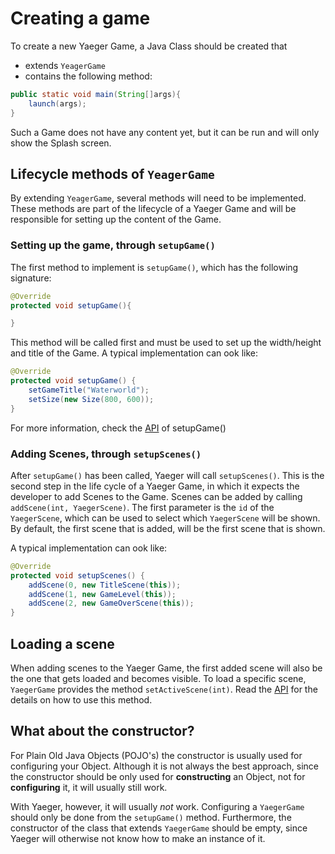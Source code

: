 # Creating a game

To create a new Yaeger Game, a Java Class should be created that

* extends `YeagerGame`
* contains the following method:

```java
public static void main(String[]args){
    launch(args);
}
```

Such a Game does not have any content yet, but it can be run and will only show the Splash screen.

## Lifecycle methods of `YeagerGame`

By extending `YeagerGame`, several methods will need to be implemented. These methods are part of the lifecycle of a
Yaeger Game and will be responsible for setting up the content of the Game.

### Setting up the game, through `setupGame()`

The first method to implement is `setupGame()`, which has the following signature:

```java
@Override
protected void setupGame(){

}
```

This method will be called first and must be used to set up the width/height and
title of the Game. A typical implementation can ook like:

```java
@Override
protected void setupGame() {
    setGameTitle("Waterworld");
    setSize(new Size(800, 600));
}
```

For more information, check the
[API](https://han-yaeger.github.io/yaeger/hanyaeger.api/com/github/hanyaeger/api/engine/YaegerGame.html#setupGame())
of setupGame()

### Adding Scenes, through `setupScenes()`

After `setupGame()` has been called, Yaeger will call `setupScenes()`. This is the second step in the life cycle of a Yaeger Game, in
which it expects the developer to add Scenes to the Game. Scenes can be added by calling `addScene(int, YaegerScene)`. The
first parameter is the `id` of the `YaegerScene`, which can be used to select which `YaegerScene` will be shown. By default, the first scene
that is added, will be the first scene that is shown.

A typical implementation can ook like:

```java
@Override
protected void setupScenes() {
    addScene(0, new TitleScene(this));
    addScene(1, new GameLevel(this));
    addScene(2, new GameOverScene(this));
}
```

## Loading a scene

When adding scenes to the Yaeger Game, the first added scene will also be the one that gets loaded and becomes
visible. To load a specific scene, `YaegerGame` provides the method `setActiveScene(int)`. Read the [API](https://han-yaeger.github.io/yaeger/hanyaeger.api/com/github/hanyaeger/api/engine/YaegerGame.html#setActiveScene(int))
for the details on how to use this method.

## What about the constructor?

For Plain Old Java Objects (POJO's) the constructor is usually used for configuring your Object. Although it
is not always the best approach, since the constructor should be only used for __constructing__ an Object, not
for __configuring__ it, it will usually still work.

With Yaeger, however, it will usually _not_ work. Configuring a `YaegerGame` should only be done from the
`setupGame()` method. Furthermore, the constructor of the class that extends `YaegerGame` should be empty,
since Yaeger will otherwise not know how to make an instance of it.
